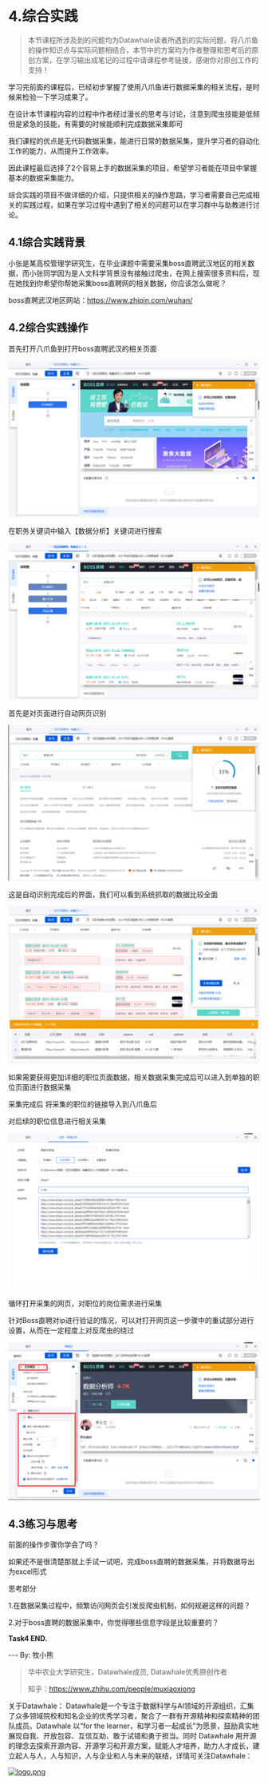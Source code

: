 # 4.综合实践

> 本节课程所涉及到的问题均为Datawhale读者所遇到的实际问题，将八爪鱼的操作知识点与实际问题相结合，本节中的方案均为作者整理和思考后的原创方案，在学习输出成笔记的过程中请课程参考链接，感谢你对原创工作的支持！

学习完前面的课程后，已经初步掌握了使用八爪鱼进行数据采集的相关流程，是时候来检验一下学习成果了。

在设计本节课程内容的过程中作者经过漫长的思考与讨论，注意到爬虫技能是低频但是紧急的技能，有需要的时候能顺利完成数据采集即可

我们课程的优点是无代码数据采集，能进行日常的数据采集，提升学习者的自动化工作的能力，从而提升工作效率。

因此课程最后选择了2个容易上手的数据采集的项目，希望学习者能在项目中掌握基本的数据采集能力。

综合实践的项目不做详细的介绍，只提供相关的操作思路，学习者需要自己完成相关的实践过程，如果在学习过程中遇到了相关的问题可以在学习群中与助教进行讨论。

## 4.1综合实践背景

小张是某高校管理学研究生，在毕业课题中需要采集boss直聘武汉地区的相关数据，而小张同学因为是人文科学背景没有接触过爬虫，在网上搜索很多资料后，现在她找到你希望你帮她采集boss直聘网的相关数据，你应该怎么做呢？

boss直聘武汉地区网站：https://www.zhipin.com/wuhan/

## 4.2综合实践操作

首先打开八爪鱼到打开boss直聘武汉的相关页面

![](./img/38.png)

在职务关键词中输入【数据分析】关键词进行搜索

![](./img/39.png)

首先是对页面进行自动网页识别

![](./img/40.png)

这是自动识别完成后的界面，我们可以看到系统抓取的数据比较全面

![](./img/41.png)

如果需要获得更加详细的职位页面数据，相关数据采集完成后可以进入到单独的职位页面进行数据采集

采集完成后 将采集的职位的链接导入到八爪鱼后

对后续的职位信息进行相关采集

![](./img/42.png)

循环打开采集的网页，对职位的岗位需求进行采集

针对Boss直聘对ip进行验证的情况，可以对打开网页这一步骤中的重试部分进行设置，从而在一定程度上对反爬虫的绕过

![](./img/43.png)

## 4.3练习与思考

前面的操作步骤你学会了吗？

如果还不是很清楚那就上手试一试吧，完成boss直聘的数据采集，并将数据导出为excel形式

思考部分

1.在数据采集过程中，频繁访问网页会引发反爬虫机制，如何规避这样的问题？

2.对于boss直聘的数据采集中，你觉得哪些信息字段是比较重要的？

**Task4 END.**

--- By: 牧小熊

> 华中农业大学研究生，Datawhale成员, Datawhale优秀原创作者
>
> 知乎：https://www.zhihu.com/people/muxiaoxiong

关于Datawhale： Datawhale是一个专注于数据科学与AI领域的开源组织，汇集了众多领域院校和知名企业的优秀学习者，聚合了一群有开源精神和探索精神的团队成员。Datawhale 以“for the learner，和学习者一起成长”为愿景，鼓励真实地展现自我、开放包容、互信互助、敢于试错和勇于担当。同时 Datawhale 用开源的理念去探索开源内容、开源学习和开源方案，赋能人才培养，助力人才成长，建立起人与人，人与知识，人与企业和人与未来的联结，详情可关注Datawhale：

[![logo.png](https://camo.githubusercontent.com/8578ee173c78b587d5058439bbd0b98fa39c173def229a8c3d957e62aac0b649/68747470733a2f2f696d672d626c6f672e6373646e696d672e636e2f323032303039313330313032323639382e706e67237069635f63656e746572)](https://camo.githubusercontent.com/8578ee173c78b587d5058439bbd0b98fa39c173def229a8c3d957e62aac0b649/68747470733a2f2f696d672d626c6f672e6373646e696d672e636e2f323032303039313330313032323639382e706e67237069635f63656e746572)

